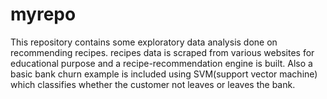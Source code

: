 # myrepo
This repository contains some exploratory data analysis done on recommending recipes.
recipes data is scraped from various websites for educational purpose and a recipe-recommendation engine is built.
Also a basic bank churn example is included using SVM(support vector machine) which classifies whether the customer not leaves or
leaves the bank.

